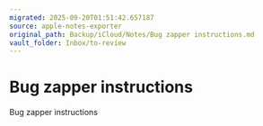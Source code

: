 ```yaml
---
migrated: 2025-09-20T01:51:42.657187
source: apple-notes-exporter
original_path: Backup/iCloud/Notes/Bug zapper instructions.md
vault_folder: Inbox/to-review
---
```

# Bug zapper instructions

Bug zapper instructions

